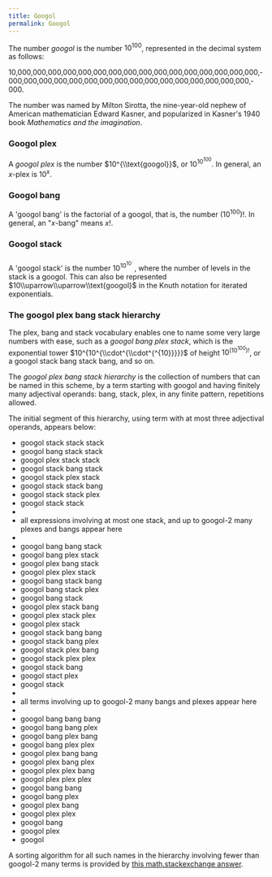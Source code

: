 ```yaml
---
title: Googol
permalink: Googol
---
```


The number *googol* is the number $10^{100}$, represented in the decimal system as follows:

10,&shy;000,&shy;000,&shy;000,&shy;000,&shy;000,&shy;000,&shy;000,&shy;000,&shy;000,&shy;000,&shy;000,&shy;000,&shy;000,&shy;000,&shy;000,&shy;000,&shy;000,&shy;000,&shy;000,&shy;000,&shy;000,&shy;000,&shy;000,&shy;000,&shy;000,&shy;000,&shy;000,&shy;000,&shy;000,&shy;000,&shy;000,&shy;000,&shy;000.

The number was named by Milton Sirotta, the nine-year-old nephew of American mathematician Edward Kasner, and popularized in Kasner's 1940 book *Mathematics and the imagination*.


### Googol plex

A *googol plex* is the number $10^{\\text{googol}}$, or $10^{10^{100}}$. In general, an $x$-plex is $10^x$.




### Googol bang

A 'googol bang' is the factorial of a googol, that is, the number $(10^{100})!$. In general, an "$x$-bang" means $x!$.


### Googol stack

A 'googol stack' is the number $10^{10^{10^{.^{.^.}}}}$, where the number of levels in the stack is a googol. This can also be represented $10\\uparrow\\uparrow\\text{googol}$ in the Knuth notation for iterated exponentials.


### The googol plex bang stack hierarchy

The plex, bang and stack vocabulary enables one to name some very large numbers with ease, such as a *googol bang plex stack*, which is the exponential tower $10^{10^{\\cdot^{\\cdot^{^{10}}}}}$ of height $10^{(10^{100})!}$, or a googol stack bang stack bang, and so on.

The *googol plex bang stack hierarchy* is the collection of numbers that can be named in
this scheme, by a term starting with googol and having
finitely many adjectival operands: bang, stack, plex, in
any finite pattern, repetitions allowed.

The initial segment of this hierarchy, using term with at most three adjectival operands, appears below:

-    googol stack stack stack
-    googol bang stack stack
-    googol plex stack stack
-    googol stack bang stack
-    googol stack plex stack
-    googol stack stack bang
-    googol stack stack plex
-    googol stack stack
-  
-    all expressions involving at most one stack, and up to googol-2 many plexes and bangs appear here
-  
-    googol bang bang stack
-    googol bang plex stack
-    googol plex bang stack
-    googol plex plex stack
-    googol bang stack bang
-    googol bang stack plex
-    googol bang stack
-    googol plex stack bang
-    googol plex stack plex
-    googol plex stack
-    googol stack bang bang
-    googol stack bang plex
-    googol stack plex bang
-    googol stack plex plex
-    googol stack bang
-    googol stact plex
-    googol stack
-  
-    all terms involving up to googol-2 many bangs and plexes appear here
-   
-    googol bang bang bang
-    googol bang bang plex
-    googol bang plex bang
-    googol bang plex plex
-    googol plex bang bang
-    googol plex bang plex
-    googol plex plex bang
-    googol plex plex plex
-    googol bang bang
-    googol bang plex
-    googol plex bang
-    googol plex plex
-    googol bang
-    googol plex
-    googol

A sorting algorithm for all such names in the hierarchy involving fewer than googol-2 many terms is provided by
[this math.stackexchange answer](http://math.stackexchange.com/a/92661/413).
